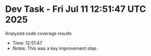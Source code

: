 # Dev Task - Fri Jul 11 12:51:47 UTC 2025
Analyzed code coverage results
- Time: 12:51:47
- Notes: This was a key improvement step.
